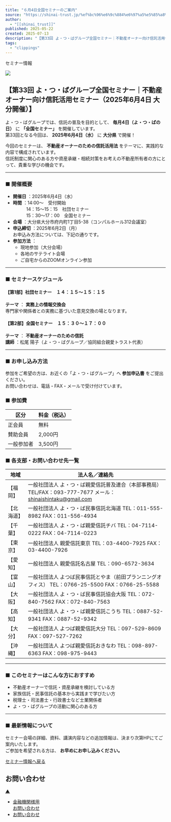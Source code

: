 ```yaml
---
title: "６月4日全国セミナーのご案内"
source: "https://shinai-trust.jp/%ef%bc%96%e6%9c%884%e6%97%a5%e5%85%a8%e5%9b%bd%e3%82%bb%e3%83%9f%e3%83%8a%e3%83%bc%e3%81%ae%e3%81%94%e6%a1%88%e5%86%85/"
author:
  - "[[shinai_trust]]"
published: 2025-05-22
created: 2025-07-13
description: "【第33回 よ・つ・ばグループ全国セミナー｜不動産オーナー向け信託活用セミナー（2025年6月4日 大分開催）"
tags:
  - "clippings"
---
```

セミナー情報

![](https://shinai-trust.jp/site/wp-content/uploads/2025/05/33teireisemina-070604-1.png)

## 【第33回 よ・つ・ばグループ全国セミナー｜不動産オーナー向け信託活用セミナー（2025年6月4日 大分開催）】

よ・つ・ばグループでは、信託の普及を目的として、 **毎月4日（よ・つ・ばの日）** に **「全国セミナー」** を開催しています。  
第33回となる今回は、 **2025年6月4日（水）** に **大分県** で開催！

今回のセミナーは、 **不動産オーナーのための信託活用法** をテーマに、実践的な内容で構成されています。  
信託制度に関心のある方や資産承継・相続対策をお考えの不動産所有者の方にとって、貴重な学びの機会です。

---

### ■ 開催概要

- **開催日** ：2025年6月4日（水）
- **時間** ：14:00〜　受付開始  
	　　　14：15～15：15　社団セミナー  
	　　　15：30～17：00　全国セミナー
- **会場** ：大分県大分市府内町1丁目5-38（コンパルホール312会議室）
- **申込締切** ：2025年6月2日（月）  
	お申込み方法については、下記の通りです。
- **参加方法** ：
	- 現地参加（大分会場）
	- 各地のサテライト会場
	- ご自宅からのZOOMオンライン参加

---

### ■ セミナースケジュール

#### 【第1部】社団セミナー　１４：１５～１５：１５

**テーマ** ： **実務上の情報交換会**  
専門家や関係者との実務に基づいた意見交換の場となります。

#### 【第2部】全国セミナー　１５：３０～１７：００

**テーマ** ： **不動産オーナーのための信託**  
**講師** ：松尾 陽子（よ・つ・ばグループ／協同組合親愛トラスト代表）

---

### ■ お申し込み方法

参加をご希望の方は、お近くの「よ・つ・ばグループ」へ **参加申込書** をご提出ください。  
お問い合わせは、電話・FAX・メールで受け付けています。

### ■ 参加費

| 区分 | 料金（税込） |
| --- | --- |
| 正会員 | 無料 |
| 賛助会員 | 2,000円 |
| 一般参加者 | 3,500円 |

### ■ 各支部・お問い合わせ先一覧

| 地域 | 法人名／連絡先 |
| --- | --- |
| 【福岡】 | 一般社団法人 よ・つ・ば親愛信託普及連合（本部事務局）   TEL/FAX：093-777-7677   メール： shinaishintaku@gmail.com |
| 【北海道】 | 一般社団法人 よ・つ・ば民事信託北海道   TEL：011-555-8982   FAX：011-556-4934 |
| 【千葉】 | 一般社団法人 よ・つ・ば親愛信託チバ   TEL：04-7114-0222   FAX：04-7114-0223 |
| 【東京】 | 一般社団法人 親愛信託東京   TEL：03-4400-7925   FAX：03-4400-7926 |
| 【愛知】 | 一般社団法人 親愛信託名古屋   TEL：090-6572-3634 |
| 【富山】 | 一般社団法人 よつば民事信託とやま（前田プランニングオフィス）   TEL：0766-25-5500   FAX：0766-25-5588 |
| 【大阪】 | 一般社団法人 よ・つ・ば民事信託協会大阪   TEL：072-840-7562   FAX：072-840-7563 |
| 【高知】 | 一般社団法人 よ・つ・ば親愛信託こうち   TEL：0887-52-9341   FAX：0887-52-9342 |
| 【大分】 | 一般社団法人 よつば親愛信託大分   TEL：097-529-8609   FAX：097-527-7262 |
| 【沖縄】 | 一般社団法人 よつば親愛信託おきなわ   TEL：098-897-6363   FAX：098-975-9443 |

---

### ■ このセミナーはこんな方におすすめ

- 不動産オーナーで信託・資産承継を検討している方
- 家族信託・民事信託の基本から実践まで学びたい方
- 税理士・司法書士・行政書士など士業関係者
- よ・つ・ばグループの活動に関心のある方

---

### ■ 最新情報について

セミナー会場の詳細、資料、講演内容などの追加情報は、決まり次第HPにてご案内いたします。  
ご参加を希望される方は、 **お早めにお申し込みください。**

[セミナー情報へ戻る](https://shinai-trust.jp/seminar/)

## お問い合わせ

[▲](https://shinai-trust.jp/%ef%bc%96%e6%9c%884%e6%97%a5%e5%85%a8%e5%9b%bd%e3%82%bb%e3%83%9f%e3%83%8a%e3%83%bc%e3%81%ae%e3%81%94%e6%a1%88%e5%86%85/#header_top "ページトップへ")

- [金融機関様用  
	お問い合わせ](https://shinai-trust.jp/finance_inputform/)
- [お問い合わせ](https://shinai-trust.jp/contact/)